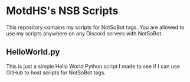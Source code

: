 # MotdHS's NSB Scripts
This repository contains my scripts for NotSoBot tags.
You are allowed to use my scripts anywhere on any Discord servers with NotSoBot.

## HelloWorld.py
This is just a simple Hello World Python script I made to see if I can use GitHub to host scripts for NotSoBot tags.
